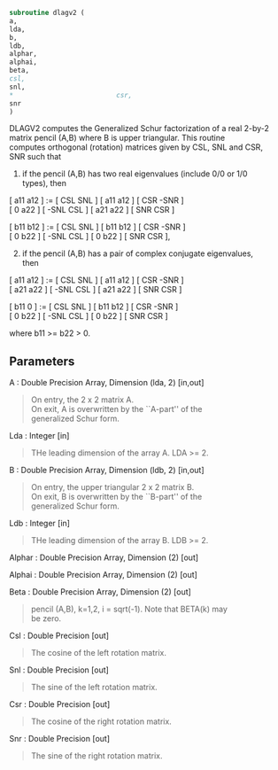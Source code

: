 ```fortran  
subroutine dlagv2 (  
a,  
lda,  
b,  
ldb,  
alphar,  
alphai,  
beta,  
csl,  
snl,  
*                          csr,  
snr  
)  
```  
  
DLAGV2 computes the Generalized Schur factorization of a real 2-by-2  
matrix pencil (A,B) where B is upper triangular. This routine  
computes orthogonal (rotation) matrices given by CSL, SNL and CSR,  
SNR such that  
  
1) if the pencil (A,B) has two real eigenvalues (include 0/0 or 1/0  
types), then  
  
[ a11 a12 ] := [  CSL  SNL ] [ a11 a12 ] [  CSR -SNR ]  
[  0  a22 ]    [ -SNL  CSL ] [ a21 a22 ] [  SNR  CSR ]  
  
[ b11 b12 ] := [  CSL  SNL ] [ b11 b12 ] [  CSR -SNR ]  
[  0  b22 ]    [ -SNL  CSL ] [  0  b22 ] [  SNR  CSR ],  
  
2) if the pencil (A,B) has a pair of complex conjugate eigenvalues,  
then  
  
[ a11 a12 ] := [  CSL  SNL ] [ a11 a12 ] [  CSR -SNR ]  
[ a21 a22 ]    [ -SNL  CSL ] [ a21 a22 ] [  SNR  CSR ]  
  
[ b11  0  ] := [  CSL  SNL ] [ b11 b12 ] [  CSR -SNR ]  
[  0  b22 ]    [ -SNL  CSL ] [  0  b22 ] [  SNR  CSR ]  
  
where b11 >= b22 > 0.  
  
  
## Parameters  
A : Double Precision Array, Dimension (lda, 2) [in,out]  
> On entry, the 2 x 2 matrix A.  
> On exit, A is overwritten by the ``A-part'' of the  
> generalized Schur form.  
  
Lda : Integer [in]  
> THe leading dimension of the array A.  LDA >= 2.  
  
B : Double Precision Array, Dimension (ldb, 2) [in,out]  
> On entry, the upper triangular 2 x 2 matrix B.  
> On exit, B is overwritten by the ``B-part'' of the  
> generalized Schur form.  
  
Ldb : Integer [in]  
> THe leading dimension of the array B.  LDB >= 2.  
  
Alphar : Double Precision Array, Dimension (2) [out]  
  
Alphai : Double Precision Array, Dimension (2) [out]  
  
Beta : Double Precision Array, Dimension (2) [out]  
> pencil (A,B), k=1,2, i = sqrt(-1).  Note that BETA(k) may  
> be zero.  
  
Csl : Double Precision [out]  
> The cosine of the left rotation matrix.  
  
Snl : Double Precision [out]  
> The sine of the left rotation matrix.  
  
Csr : Double Precision [out]  
> The cosine of the right rotation matrix.  
  
Snr : Double Precision [out]  
> The sine of the right rotation matrix.  
  
